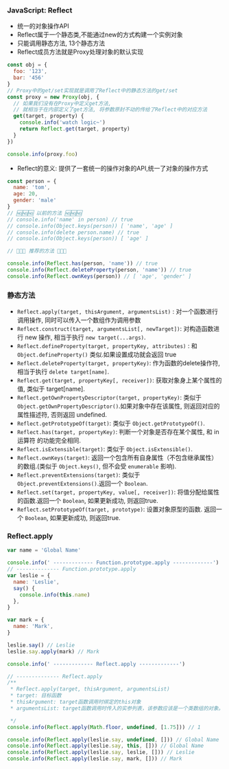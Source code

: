 ### JavaScript: Reflect
- 统一的对象操作API
- Reflect属于一个静态类,不能通过new的方式构建一个实例对象
- 只能调用静态方法, 13个静态方法
- Reflect成员方法就是Proxy处理对象的默认实现
```js
const obj = {
  foo: '123',
  bar: '456'
}
// Proxy中的get/set实现就是调用了Reflect中的静态方法的get/set
const proxy = new Proxy(obj, {
  // 如果我们没有在Proxy中定义get方法,
  // 就相当于在内部定义了get方法, 将参数原封不动的传给了Reflect中的对应方法
  get(target, property) {
    console.info('watch logic~')
    return Reflect.get(target, property)
  }
})

console.info(proxy.foo)
```
- Reflect的意义: 提供了一套统一的操作对象的API,统一了对象的操作方式
```js
const person = {
  name: 'tom',
  age: 20,
  gender: 'male'
}
// 🆖🆖🆖 以前的方法 🆖🆖🆖
// console.info('name' in person) // true
// console.info(Object.keys(person)) [ 'name', 'age' ]
// console.info(delete person.name) // true
// console.info(Object.keys(person)) [ 'age' ]

// 🚀🚀🚀 推荐的方法 🚀🚀🚀

console.info(Reflect.has(person, 'name')) // true
console.info(Reflect.deleteProperty(person, 'name')) // true
console.info(Reflect.ownKeys(person)) // [ 'age', 'gender' ]
```

### 静态方法
- `Reflect.apply(target, thisArgument, argumentsList)` : 对一个函数进行调用操作, 同时可以传入一个数组作为调用参数
- `Reflect.construct(target, argumentsList[, newTarget])`: 对构造函数进行 new 操作, 相当于执行 `new target(...args)`.
- `Reflect.defineProperty(target, propertyKey, attributes)` : 和 `Object.defineProperty()` 类似.如果设置成功就会返回 true
- `Reflect.deleteProperty(target, propertyKey)`: 作为函数的delete操作符, 相当于执行 `delete target[name]`.
- `Reflect.get(target, propertyKey[, receiver])`: 获取对象身上某个属性的值, 类似于 target[name].
- `Reflect.getOwnPropertyDescriptor(target, propertyKey)`: 类似于 `Object.getOwnPropertyDescriptor()`.如果对象中存在该属性, 则返回对应的属性描述符,  否则返回 undefined.
- `Reflect.getPrototypeOf(target)`: 类似于 `Object.getPrototypeOf()`.
- `Reflect.has(target, propertyKey)`: 判断一个对象是否存在某个属性, 和 in 运算符 的功能完全相同.
- `Reflect.isExtensible(target)`: 类似于 `Object.isExtensible()`.
- `Reflect.ownKeys(target)`: 返回一个包含所有自身属性（不包含继承属性）的数组.(类似于 `Object.keys()`, 但不会受 `enumerable` 影响).
- `Reflect.preventExtensions(target)`: 类似于 `Object.preventExtensions()`.返回一个 `Boolean`.
- `Reflect.set(target, propertyKey, value[, receiver])`: 将值分配给属性的函数.返回一个 `Boolean`, 如果更新成功, 则返回true.
- `Reflect.setPrototypeOf(target, prototype)`: 设置对象原型的函数. 返回一个 `Boolean`,  如果更新成功, 则返回true.


### Reflect.apply
```js
var name = 'Global Name'

console.info(' ------------- Function.prototype.apply -------------')
// -------------- Function.prototype.apply
var leslie = {
  name: 'Leslie',
  say() {
    console.info(this.name)
  },
}

var mark = {
  name: 'Mark',
}

leslie.say() // Leslie
leslie.say.apply(mark) // Mark

console.info(' ------------- Reflect.apply -------------')

// -------------- Reflect.apply
/**
 * Reflect.apply(target, thisArgument, argumentsList)
 * target: 目标函数
 * thisArgument: target函数调用时绑定的this对象
 * argumentsList: target函数调用时传入的实参列表，该参数应该是一个类数组的对象。

 */
console.info(Reflect.apply(Math.floor, undefined, [1.75])) // 1

console.info(Reflect.apply(leslie.say, undefined, [])) // Global Name
console.info(Reflect.apply(leslie.say, this, [])) // Global Name
console.info(Reflect.apply(leslie.say, leslie, [])) // Leslie
console.info(Reflect.apply(leslie.say, mark, [])) // Mark

```